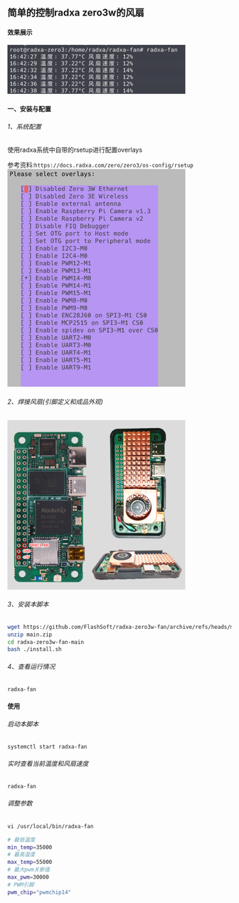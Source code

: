 ## 简单的控制radxa zero3w的风扇

#### 效果展示

<img title="" src="./assets/p1.png" alt="使用效果" width="400">

#### 一、安装与配置

###### 1、系统配置

使用radxa系统中自带的rsetup进行配置overlays

参考资料:`https://docs.radxa.com/zero/zero3/os-config/rsetup`
<img title="" src="./assets/p2.png" alt="配置" width="400">

###### 2、焊接风扇(引脚定义和成品外观)

<img title="" src="./assets/p0.png" alt="引脚定义" width="400">

###### 3、安装本脚本

```bash
wget https://github.com/FlashSoft/radxa-zero3w-fan/archive/refs/heads/main.zip
unzip main.zip
cd radxa-zero3w-fan-main
bash ./install.sh
```

###### 4、查看运行情况

```bash
radxa-fan
```



#### 使用

###### 启动本脚本

`systemctl start radxa-fan`

###### 实时查看当前温度和风扇速度

`radxa-fan`

###### 调整参数

`vi /usr/local/bin/radxa-fan`

```bash
# 最低温度
min_temp=35000
# 最高温度
max_temp=55000
# 最大pwm关断值
max_pwm=30000
# PWM引脚
pwm_chip="pwmchip14"
```
